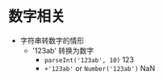 # 数字相关

- 字符串转数字的情形
  - '123ab' 转换为数字
    - `parseInt('123ab', 10)` 123
    - `+'123ab'` or `Number('123ab')` NaN
